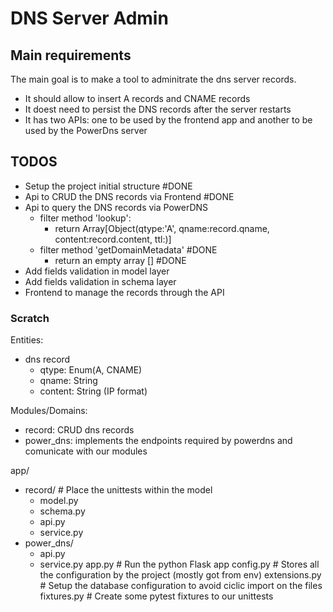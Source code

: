 # DNS Server Admin

## Main requirements
The main goal is to make a tool to adminitrate the dns server records.
- It should allow to insert A records and CNAME records
- It doest need to persist the DNS records after the server restarts
- It has two APIs: one to be used by the frontend app and another to be used by the PowerDns server

## TODOS
- Setup the project initial structure #DONE
- Api to CRUD the DNS records via Frontend #DONE
- Api to query the DNS records via PowerDNS
  - filter method 'lookup':
      - return Array[Object(qtype:'A', qname:record.qname, content:record.content, ttl:)]
  - filter method 'getDomainMetadata' #DONE
    - return an empty array [] #DONE
- Add fields validation in model layer
- Add fields validation in schema layer
- Frontend to manage the records through the API

### Scratch

Entities:
  - dns record
    - qtype: Enum(A, CNAME)
    - qname: String
    - content: String (IP format)

Modules/Domains:
  - record: CRUD dns records
  - power_dns: implements the endpoints required by powerdns and comunicate with our modules

app/
  - record/ # Place the unittests within the model
    - model.py
    - schema.py
    - api.py
    - service.py
  - power_dns/
    - api.py
    - service.py
  app.py # Run the python Flask app
  config.py # Stores all the configuration by the project (mostly got from env)
  extensions.py # Setup the database configuration to avoid ciclic import on the files
  fixtures.py # Create some pytest fixtures to our unittests
